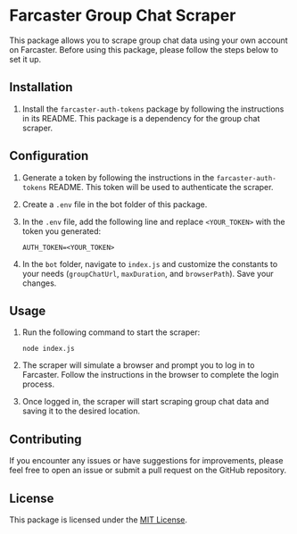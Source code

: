 # Farcaster Group Chat Scraper

This package allows you to scrape group chat data using your own account on Farcaster. Before using this package, please follow the steps below to set it up.

## Installation

1. Install the `farcaster-auth-tokens` package by following the instructions in its README. This package is a dependency for the group chat scraper.

## Configuration

1. Generate a token by following the instructions in the `farcaster-auth-tokens` README. This token will be used to authenticate the scraper.

2. Create a `.env` file in the bot folder of this package.

3. In the `.env` file, add the following line and replace `<YOUR_TOKEN>` with the token you generated:

    ```
    AUTH_TOKEN=<YOUR_TOKEN>
    ```
4. In the `bot` folder, navigate to `index.js` and customize the constants to your needs (`groupChatUrl`, `maxDuration`, and `browserPath`). Save your changes.

## Usage

1. Run the following command to start the scraper:

    ```
    node index.js
    ```

2. The scraper will simulate a browser and prompt you to log in to Farcaster. Follow the instructions in the browser to complete the login process.

3. Once logged in, the scraper will start scraping group chat data and saving it to the desired location.

## Contributing

If you encounter any issues or have suggestions for improvements, please feel free to open an issue or submit a pull request on the GitHub repository.

## License

This package is licensed under the [MIT License](https://opensource.org/licenses/MIT).
